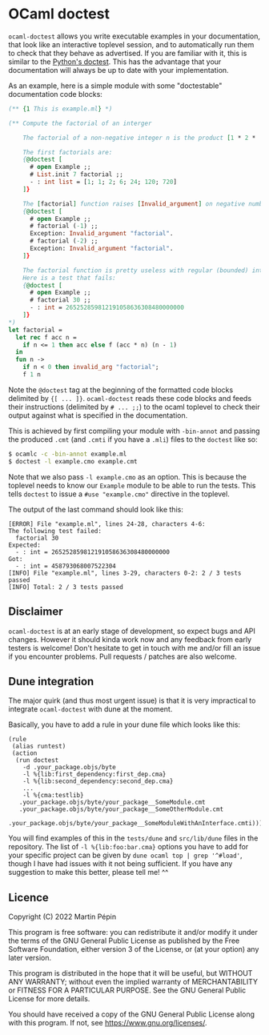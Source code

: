 # OCaml doctest

`ocaml-doctest` allows you write executable examples in your documentation,
that look like an interactive toplevel session, and to automatically run them to
check that they behave as advertised.
If you are familiar with it, this is similar to the [Python's
doctest](https://docs.python.org/3/library/doctest.html).
This has the advantage that your documentation will always be up to date with
your implementation.

As an example, here is a simple module with some "doctestable" documentation
code blocks:

```ocaml
(** {1 This is example.ml} *)

(** Compute the factorial of an interger

    The factorial of a non-negative integer n is the product [1 * 2 * ... * n].

    The first factorials are:
    {@doctest [
      # open Example ;;
      # List.init 7 factorial ;;
      - : int list = [1; 1; 2; 6; 24; 120; 720]
    ]}

    The [factorial] function raises [Invalid_argument] on negative numbers:
    {@doctest [
      # open Example ;;
      # factorial (-1) ;;
      Exception: Invalid_argument "factorial".
      # factorial (-2) ;;
      Exception: Invalid_argument "factorial".
    ]}

    The factorial function is pretty useless with regular (bounded) integers.
    Here is a test that fails:
    {@doctest [
      # open Example ;;
      # factorial 30 ;;
      - : int = 265252859812191058636308480000000
    ]}
*)
let factorial =
  let rec f acc n =
    if n <= 1 then acc else f (acc * n) (n - 1)
  in
  fun n ->
    if n < 0 then invalid_arg "factorial";
    f 1 n
```

Note the `@doctest` tag at the beginning of the formatted code blocks delimited
by `{[ ... ]}`. `ocaml-doctest` reads these code blocks and feeds their
instructions (delimited by `# ... ;;`) to the ocaml toplevel to check their
output against what is specified in the documentation.

This is achieved by first compiling your module with `-bin-annot` and passing
the produced `.cmt` (and `.cmti` if you have a `.mli`) files to the `doctest`
like so:

```sh
$ ocamlc -c -bin-annot example.ml
$ doctest -l example.cmo example.cmt
```

Note that we also pass `-l example.cmo` as an option. This is because the
toplevel needs to know our `Example` module to be able to run the tests. This
tells `doctest` to issue a `#use "example.cmo"` directive in the toplevel.

The output of the last command should look like this:
```
[ERROR] File "example.ml", lines 24-28, characters 4-6:
The following test failed:
  factorial 30
Expected:
  - : int = 265252859812191058636308480000000
Got:
  - : int = 458793068007522304
[INFO] File "example.ml", lines 3-29, characters 0-2: 2 / 3 tests passed
[INFO] Total: 2 / 3 tests passed
```

## Disclaimer

`ocaml-doctest` is at an early stage of development, so expect bugs and API
changes. However it should kinda work now and any feedback from early testers is
welcome! Don't hesitate to get in touch with me and/or fill an issue if you
encounter problems. Pull requests / patches are also welcome.

## Dune integration

The major quirk (and thus most urgent issue) is that it is very impractical to
integrate `ocaml-doctest` with dune at the moment.

Basically, you have to add a rule in your dune file which looks like this:
```dune
(rule
 (alias runtest)
 (action
  (run doctest
    -d .your_package.objs/byte
    -l %{lib:first_dependency:first_dep.cma}
    -l %{lib:second_dependency:second_dep.cma}
    ...
    -l %{cma:testlib}
   .your_package.objs/byte/your_package__SomeModule.cmt
   .your_package.objs/byte/your_package__SomeOtherModule.cmt
   .your_package.objs/byte/your_package__SomeModuleWithAnInterface.cmti)))
```
You will find examples of this in the `tests/dune` and `src/lib/dune` files in
the repository.
The list of `-l %{lib:foo:bar.cma}` options you have to add for your specific
project can be given by `dune ocaml top | grep '^#load'`, though I have had
issues with it not being sufficient.
If you have any suggestion to make this better, please tell me! ^^

## Licence

Copyright (C) 2022 Martin Pépin

This program is free software: you can redistribute it and/or modify it under
the terms of the GNU General Public License as published by the Free Software
Foundation, either version 3 of the License, or (at your option) any later
version.

This program is distributed in the hope that it will be useful, but WITHOUT ANY
WARRANTY; without even the implied warranty of MERCHANTABILITY or FITNESS FOR A
PARTICULAR PURPOSE. See the GNU General Public License for more details.

You should have received a copy of the GNU General Public License along with
this program. If not, see <https://www.gnu.org/licenses/>.
